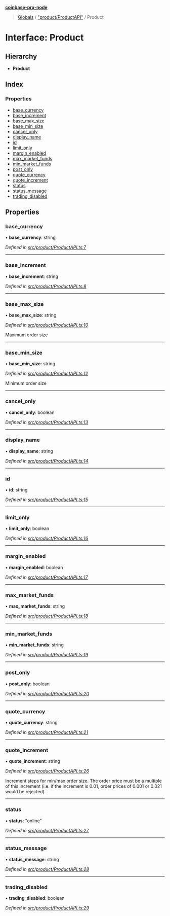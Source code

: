 **[coinbase-pro-node](../README.md)**

> [Globals](../globals.md) / ["product/ProductAPI"](../modules/_product_productapi_.md) / Product

# Interface: Product

## Hierarchy

- **Product**

## Index

### Properties

- [base_currency](_product_productapi_.product.md#base_currency)
- [base_increment](_product_productapi_.product.md#base_increment)
- [base_max_size](_product_productapi_.product.md#base_max_size)
- [base_min_size](_product_productapi_.product.md#base_min_size)
- [cancel_only](_product_productapi_.product.md#cancel_only)
- [display_name](_product_productapi_.product.md#display_name)
- [id](_product_productapi_.product.md#id)
- [limit_only](_product_productapi_.product.md#limit_only)
- [margin_enabled](_product_productapi_.product.md#margin_enabled)
- [max_market_funds](_product_productapi_.product.md#max_market_funds)
- [min_market_funds](_product_productapi_.product.md#min_market_funds)
- [post_only](_product_productapi_.product.md#post_only)
- [quote_currency](_product_productapi_.product.md#quote_currency)
- [quote_increment](_product_productapi_.product.md#quote_increment)
- [status](_product_productapi_.product.md#status)
- [status_message](_product_productapi_.product.md#status_message)
- [trading_disabled](_product_productapi_.product.md#trading_disabled)

## Properties

### base_currency

• **base_currency**: string

_Defined in [src/product/ProductAPI.ts:7](https://github.com/bennycode/coinbase-pro-node/blob/06bdaca/src/product/ProductAPI.ts#L7)_

---

### base_increment

• **base_increment**: string

_Defined in [src/product/ProductAPI.ts:8](https://github.com/bennycode/coinbase-pro-node/blob/06bdaca/src/product/ProductAPI.ts#L8)_

---

### base_max_size

• **base_max_size**: string

_Defined in [src/product/ProductAPI.ts:10](https://github.com/bennycode/coinbase-pro-node/blob/06bdaca/src/product/ProductAPI.ts#L10)_

Maximum order size

---

### base_min_size

• **base_min_size**: string

_Defined in [src/product/ProductAPI.ts:12](https://github.com/bennycode/coinbase-pro-node/blob/06bdaca/src/product/ProductAPI.ts#L12)_

Minimum order size

---

### cancel_only

• **cancel_only**: boolean

_Defined in [src/product/ProductAPI.ts:13](https://github.com/bennycode/coinbase-pro-node/blob/06bdaca/src/product/ProductAPI.ts#L13)_

---

### display_name

• **display_name**: string

_Defined in [src/product/ProductAPI.ts:14](https://github.com/bennycode/coinbase-pro-node/blob/06bdaca/src/product/ProductAPI.ts#L14)_

---

### id

• **id**: string

_Defined in [src/product/ProductAPI.ts:15](https://github.com/bennycode/coinbase-pro-node/blob/06bdaca/src/product/ProductAPI.ts#L15)_

---

### limit_only

• **limit_only**: boolean

_Defined in [src/product/ProductAPI.ts:16](https://github.com/bennycode/coinbase-pro-node/blob/06bdaca/src/product/ProductAPI.ts#L16)_

---

### margin_enabled

• **margin_enabled**: boolean

_Defined in [src/product/ProductAPI.ts:17](https://github.com/bennycode/coinbase-pro-node/blob/06bdaca/src/product/ProductAPI.ts#L17)_

---

### max_market_funds

• **max_market_funds**: string

_Defined in [src/product/ProductAPI.ts:18](https://github.com/bennycode/coinbase-pro-node/blob/06bdaca/src/product/ProductAPI.ts#L18)_

---

### min_market_funds

• **min_market_funds**: string

_Defined in [src/product/ProductAPI.ts:19](https://github.com/bennycode/coinbase-pro-node/blob/06bdaca/src/product/ProductAPI.ts#L19)_

---

### post_only

• **post_only**: boolean

_Defined in [src/product/ProductAPI.ts:20](https://github.com/bennycode/coinbase-pro-node/blob/06bdaca/src/product/ProductAPI.ts#L20)_

---

### quote_currency

• **quote_currency**: string

_Defined in [src/product/ProductAPI.ts:21](https://github.com/bennycode/coinbase-pro-node/blob/06bdaca/src/product/ProductAPI.ts#L21)_

---

### quote_increment

• **quote_increment**: string

_Defined in [src/product/ProductAPI.ts:26](https://github.com/bennycode/coinbase-pro-node/blob/06bdaca/src/product/ProductAPI.ts#L26)_

Increment steps for min/max order size. The order price must be a multiple of this increment (i.e. if the increment is 0.01, order prices of 0.001 or 0.021 would be rejected).

---

### status

• **status**: \"online\"

_Defined in [src/product/ProductAPI.ts:27](https://github.com/bennycode/coinbase-pro-node/blob/06bdaca/src/product/ProductAPI.ts#L27)_

---

### status_message

• **status_message**: string

_Defined in [src/product/ProductAPI.ts:28](https://github.com/bennycode/coinbase-pro-node/blob/06bdaca/src/product/ProductAPI.ts#L28)_

---

### trading_disabled

• **trading_disabled**: boolean

_Defined in [src/product/ProductAPI.ts:29](https://github.com/bennycode/coinbase-pro-node/blob/06bdaca/src/product/ProductAPI.ts#L29)_
